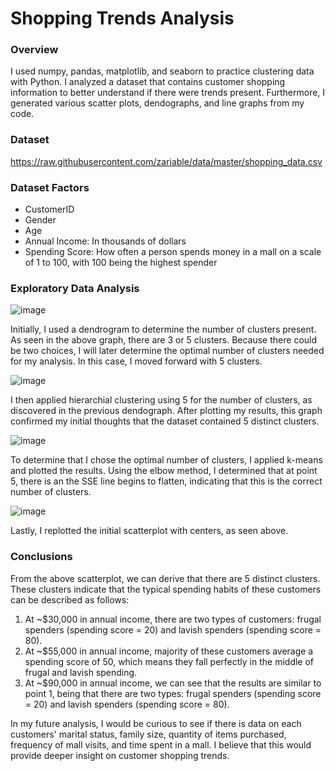 # Shopping Trends Analysis

### Overview

I used numpy, pandas, matplotlib, and seaborn to practice clustering data with Python. I analyzed a dataset that contains customer shopping information to better understand if there were trends present. Furthermore, I generated various scatter plots, dendographs, and line graphs from my code.
 
 ### Dataset
 https://raw.githubusercontent.com/zariable/data/master/shopping_data.csv
 
 ### Dataset Factors
 - CustomerID
 - Gender
 - Age
 - Annual Income: In thousands of dollars
 - Spending Score: How often a person spends money in a mall on a scale of 1 to 100, with 100 being the highest spender
  
 ### Exploratory Data Analysis
 
![image](https://user-images.githubusercontent.com/63205351/231301471-77d719dd-386b-42c1-a2b2-53cbd14d88f5.png)

Initially, I used a dendrogram to determine the number of clusters present. As seen in the above graph, there are 3 or 5 clusters. Because there could be two choices, I will later determine the optimal number of clusters needed for my analysis. In this case, I moved forward with 5 clusters.

![image](https://user-images.githubusercontent.com/63205351/231301497-5c26f26a-2172-446a-b750-32973da4228e.png)

I then applied hierarchial clustering using 5 for the number of clusters, as discovered in the previous dendograph. After plotting my results, this graph confirmed my initial thoughts that the dataset contained 5 distinct clusters.

![image](https://user-images.githubusercontent.com/63205351/231301519-32cdee24-fcb1-4b21-91f3-8ae8c7da9d7e.png)

To determine that I chose the optimal number of clusters, I applied k-means and plotted the results. Using the elbow method, I determined that at point 5, there is an the SSE line begins to flatten, indicating that this is the correct number of clusters.

![image](https://user-images.githubusercontent.com/63205351/231301539-f7eb085c-f476-417c-a7a4-5226afde4312.png)

Lastly, I replotted the initial scatterplot with centers, as seen above. 

### Conclusions

From the above scatterplot, we can derive that there are 5 distinct clusters. These clusters indicate that the typical spending habits of these customers can be described as follows:

1. At ~$30,000 in annual income, there are two types of customers: frugal spenders (spending score = 20) and lavish spenders (spending score = 80).
2. At ~$55,000 in annual income, majority of these customers average a spending score of 50, which means they fall perfectly in the middle of frugal and lavish spending.
3. At ~$90,000 in annual income, we can see that the results are similar to point 1, being that there are two types: frugal spenders (spending score = 20) and lavish spenders (spending score = 80).

In my future analysis, I would be curious to see if there is data on each customers' marital status, family size, quantity of items purchased, frequency of mall visits, and time spent in a mall. I believe that this would provide deeper insight on customer shopping trends.
